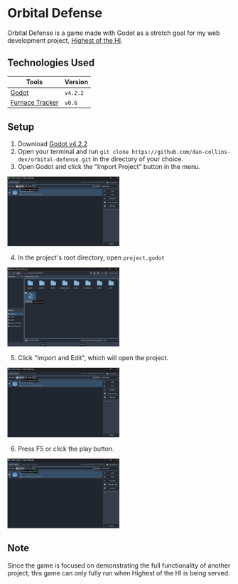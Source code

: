# Orbital Defense
Orbital Defense is a game made with Godot as a stretch goal for my web development project, [Highest of the HI](https://github.com/dan-collins-dev/highest-of-the-hi).

## Technologies Used
| Tools                                                    | Version |
|----------------------------------------------------------|---------|
| [Godot](https://godotengine.org/)                        | `v4.2.2`|
| [Furnace Tracker](https://github.com/tildearrow/furnace) | `v0.6`  |


## Setup
1. Download [Godot v4.2.2](https://godotengine.org/)
2. Open your terminal and run `git clone https://github.com/dan-collins-dev/orbital-defense.git` in the directory of your choice.
3. Open Godot and click the "Import Project" button in the menu.

<img src="./readme-assets/import-project-1.png" alt="Step 3 Image" width=50% height=50%>

4. In the project's root directory, open `project.godot`

<img src="./readme-assets/import-project-2.png" alt="Step 4 Image" width=50% height=50%>

5. Click "Import and Edit", which will open the project.

<img src="./readme-assets/import-project-1.png" alt="Step 5 Image" width=50% height=50%>

6. Press F5 or click the play button.

<img src="./readme-assets/import-project-1.png" alt="Step 6 Image" width=50% height=50%>

## Note
Since the game is focused on demonstrating the full functionality of another project, this game can only fully run when Highest of the HI is being served.